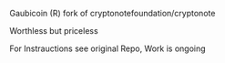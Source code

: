 Gaubicoin (R) fork of cryptonotefoundation/cryptonote </p>
Worthless but priceless </p>
For Instrauctions see original Repo, Work is ongoing
